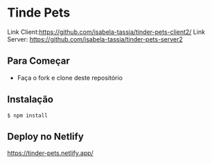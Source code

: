 # Tinde Pets
   Link Client:https://github.com/isabela-tassia/tinder-pets-client2/
   Link Server: https://github.com/isabela-tassia/tinder-pets-server2


## Para Começar

- Faça o fork e clone deste repositório

## Instalação

```shell
$ npm install
```

## Deploy no Netlify

https://tinder-pets.netlify.app/

